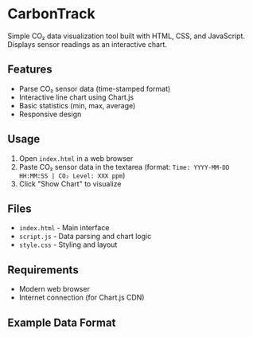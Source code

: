 # CarbonTrack

Simple CO₂ data visualization tool built with HTML, CSS, and JavaScript. Displays sensor readings as an interactive chart.

## Features
- Parse CO₂ sensor data (time-stamped format)
- Interactive line chart using Chart.js
- Basic statistics (min, max, average)
- Responsive design

## Usage
1. Open `index.html` in a web browser
2. Paste CO₂ sensor data in the textarea (format: `Time: YYYY-MM-DD HH:MM:SS | CO₂ Level: XXX ppm`)
3. Click "Show Chart" to visualize

## Files
- `index.html` - Main interface
- `script.js` - Data parsing and chart logic  
- `style.css` - Styling and layout

## Requirements
- Modern web browser
- Internet connection (for Chart.js CDN)

## Example Data Format

